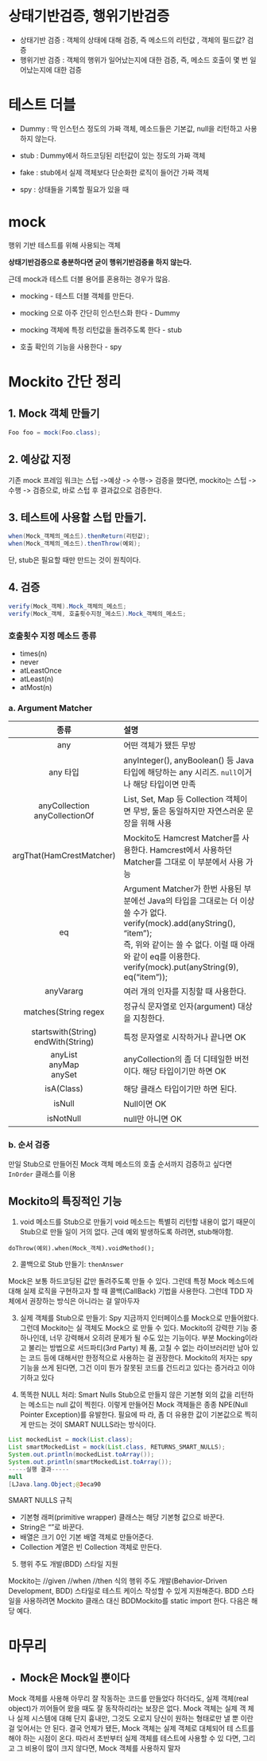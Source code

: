 # 상태기반검증, 행위기반검증
+ 상태기반 검증 : 객체의 상태에 대해 검증, 즉 메소드의 리턴값 , 객체의 필드값? 검증
+ 행위기반 검증 : 객체의 행위가 일어났는지에 대한 검증, 즉, 메소드 호출이 몇 번 일어났는지에 대한 검증

# 테스트 더블

+ Dummy : 딱 인스턴스 정도의 가짜 객체, 메소드들은 기본값, null을 리턴하고 사용하지 않는다.

+ stub : Dummy에서 하드코딩된 리턴값이 있는 정도의 가짜 객체

+ fake : stub에서 실제 객체보다 단순화한 로직이 들어간 가짜 객체

+ spy : 상태들을 기록할 필요가 있을 때

# mock 
행위 기반 테스트를 위해 사용되는 객체

 **상태기반검증으로 충분하다면 굳이 행위기반검증을 하지 않는다.**

 근데 mock과 테스트 더블 용어를 혼용하는 경우가 많음.

+ mocking - 테스트 더블 객체를 만든다.

+  mocking 으로 아주 간단히 인스턴스화 한다 - Dummy

 + mocking 객체에 특정 리턴값을 돌려주도록 한다 - stub

 + 호출 확인의 기능을 사용한다 - spy

# Mockito 간단 정리

## 1. Mock 객체 만들기
```java
Foo foo = mock(Foo.class);
```

## 2. 예상값 지정
기존 mock 프레임 워크는 스텁 ->예상 -> 수행-> 검증을 했다면,
mockito는 스텁 -> 수행 -> 검증으로, 바로 스텁 후 결과값으로 검증한다.

## 3. 테스트에 사용할 스텁 만들기.

```java
when(Mock_객체의_메소드).thenReturn(리턴값);
when(Mock_객체의_메소드).thenThrow(예외);
```

단, stub은 필요할 때만 만드는 것이 원칙이다.

## 4. 검증
```java
verify(Mock_객체).Mock_객체의_메소드;
verify(Mock_객체, 호출횟수지정_메소드).Mock_객체의_메소드;
```

### 호출횟수 지정 메소드 종류
+ times(n)
+ never
+ atLeastOnce
+ atLeast(n)
+ atMost(n)

### a. Argument Matcher
|종류|설명|
|:----:|:----|
|any|어떤 객체가 됐든 무방|
|any 타입|anyInteger(), anyBoolean() 등 Java 타입에 해당하는 any 시리즈. `null`이거나 해당 타입이면 만족|
|anyCollection<br>anyCollectionOf| List, Set, Map 등 Collection 객체이면 무방, 둘은 동일하지만 자연스러운 문장을 위해 사용|
|argThat(HamCrestMatcher)|Mockito도 Hamcrest Matcher를 사용한다. Hamcrest에서 사용하던 Matcher를 그대로 이 부분에서 사용 가능|
|eq|Argument Matcher가 한번 사용된 부분에선 Java의 타입을 그대로는 더 이상 쓸 수가 없다.<br>verify(mock).add(anyString(), “item”);<br>즉, 위와 같이는 쓸 수 없다. 이럴 때 아래와 같이 eq를 이용한다.<br>verify(mock).put(anyString(9), eq(“item”));|
|anyVararg|여러 개의 인자를 지칭할 때 사용한다.|
|matches(String regex|정규식 문자열로 인자(argument) 대상을 지칭한다.|
|startswith(String)<br>endWith(String)|특정 문자열로 시작하거나 끝나면 OK|
|anyList<br>anyMap<br>anySet| anyCollection의 좀 더 디테일한 버전이다. 해당 타입이기만 하면 OK|
|isA(Class)|해당 클래스 타입이기만 하면 된다.|
|isNull|Null이면 OK|
|isNotNull|null만 아니면 OK|

### b. 순서 검증
만일 Stub으로 만들어진 Mock 객체 메소드의 호출 순서까지 검증하고 싶다면 `InOrder` 클래스를 이용


## Mockito의 특징적인 기능
1. void 메소드를 Stub으로 만들기
void 메소드는 특별히 리턴할 내용이 없기 때문이 Stub으로 만들 일이 거의 없다. 근데 예외 발생하도록 하려면, stub해야함.

```
doThrow(예외).when(Mock_객체).voidMethod();
```


2. 콜백으로 Stub 만들기: `thenAnswer`

Mock은 보통 하드코딩된 값만 돌려주도록 만들 수 있다. 그런데 특정 Mock 메소드에
대해 실제 로직을 구현하고자 할 때 콜백(CallBack) 기법을 사용한다. 그런데 TDD 자
체에서 권장하는 방식은 아니라는 걸 알아두자

3. 실제 객체를 Stub으로 만들기: Spy
지금까지 인터페이스를 Mock으로 만들어왔다. 그런데 Mockito는 실 객체도 Mock으
로 만들 수 있다. Mockito의 강력한 기능 중 하나인데, 너무 강력해서 오히려 문제가
될 수도 있는 기능이다. 부분 Mocking이라고 불리는 방법으로 서드파티(3rd Party) 제
품, 고칠 수 없는 라이브러리만 남아 있는 코드 등에 대해서만 한정적으로 사용하는 걸
권장한다. Mockito의 저자는 spy 기능을 쓰게 된다면, 그건 이미 뭔가 잘못된 코드를
건드리고 있다는 증거라고 이야기하고 있다

4. 똑똑한 NULL 처리: Smart Nulls
Stub으로 만들지 않은 기본형 외의 값을 리턴하는 메소드는 null 값이 찍힌다. 이렇게
만들어진 Mock 객체들은 종종 NPE(Null Pointer Exception)를 유발한다. 필요에 따
라, 좀 더 유용한 값이 기본값으로 찍히게 만드는 것이 SMART NULLS라는 방식이다.

```java
List mockedList = mock(List.class);
List smartMockedList = mock(List.class, RETURNS_SMART_NULLS);
System.out.println(mockedList.toArray());
System.out.println(smartMockedList.toArray());
-----실행 결과-----
null
[LJava.lang.Object;@3eca90
```

SMART NULLS 규칙
- 기본형 래퍼(primitive wrapper) 클래스는 해당 기본형 값으로 바꾼다.
- String은 “”로 바꾼다.
- 배열은 크기 0인 기본 배열 객체로 만들어준다.
- Collection 계열은 빈 Collection 객체로 만든다.

5.  행위 주도 개발(BDD) 스타일 지원

Mockito는 //given //when //then 식의 행위 주도 개발(Behavior-Driven
Development, BDD) 스타일로 테스트 케이스 작성할 수 있게 지원해준다. BDD 스타
일을 사용하려면 Mockito 클래스 대신 BDDMockito를 static import 한다. 다음은 해
당 예다.



# 마무리
- ## Mock은 Mock일 뿐이다

Mock 객체를 사용해 아무리 잘 작동하는 코드를 만들었다 하더라도, 실제 객체(real
object)가 끼어들어 왔을 때도 잘 동작하리라는 보장은 없다. Mock 객체는 실제 객
체나 실제 시스템에 대해 단지 흉내만, 그것도 오로지 당신이 원하는 형태로만 낼 뿐
이란 걸 잊어서는 안 된다. 결국 언제가 됐든, Mock 객체는 실제 객체로 대체되어 테
스트를 해야 하는 시점이 온다. 따라서 초반부터 실제 객체를 테스트에 사용할 수 있
다면, 그리고 그 비용이 많이 크지 않다면, Mock 객체를 사용하지 말자